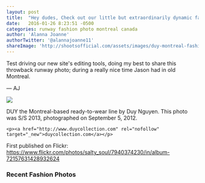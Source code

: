 ```yaml
---
layout: post
title:  "Hey dudes, Check out our little but extraordinarily dynamic fashion website. Maria, Jason, and I (Alanna) say hi!"
date:   2016-01-26 8:23:51 -0500
categories: runway fashion photo montreal canada
author: 'Alanna Joanne'
authorTwitter: '@alannajoanne11'
shareImage: 'http://shootsofficial.com/assets/images/duy-montreal-fashion-week-jasonhargrove.jpg'
---
```


<p>Test driving our new site's editing tools, doing my best to share this throwback runway photo; during a really nice time Jason had in old Montreal.</p>

<p>&mdash; AJ</p> 

<a href="/runway/fashion/photo/montreal/canada/2016/01/26/montreal-fashion-week.html">
	<img src="{{ page.shareImage }}">
</a>

<!--more-->

<div class="poem">
	<p>DUY the Montreal-based ready-to-wear line by Duy Nguyen. This photo was S/S 2013, photographed on September 5, 2012.</p>

	<p><a href="http://www.duycollection.com" rel="nofollow" target="_new">duycollection.com</a></p>
</div>

<div class="published-twitter">
	<p>First published on Flickr:<br><a href="https://www.flickr.com/photos/salty_soul/7940374230/in/album-72157631428932624" target="_new">https://www.flickr.com/photos/salty_soul/7940374230/in/album-72157631428932624</a></p>
</div>

<h3>Recent Fashion Photos</h3>

<style type="text/css"> 
	.flickr_badge_image {
		margin: 0px; display: inline;
	}
	.flickr_badge_image img {
		border: none !important; margin: 2px;
	}
	#flickr_badge_wrapper {
		width: 100%; text-align: left;
	}
</style>

<div id="flickr_badge_wrapper">
	<script type="text/javascript" src="http://www.flickr.com/badge_code.gne?count=25&display=random&size=square&nsid=134797126@N06&raw=1"></script>
</div>
